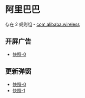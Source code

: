 # 阿里巴巴

存在 2 规则组 - [com.alibaba.wireless](/src/apps/com.alibaba.wireless.ts)

## 开屏广告

- [快照-0](https://gkd-kit.gitee.io/import/12684411)

## 更新弹窗

- [快照-0](https://gkd-kit.gitee.io/import/12684422)
- [快照-1](https://gkd-kit.gitee.io/import/12684426)
